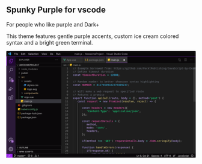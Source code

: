 ## Spunky Purple for vscode
For people who like purple and Dark+

This theme features gentle purple accents, custom ice cream colored syntax and a bright green terminal.
  
<picture>
  <img alt="Preview.png" src="https://raw.githubusercontent.com/kadazel/spunky-purple/main/preview.png">
</picture>
